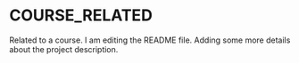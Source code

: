 # COURSE_RELATED
Related to a course.
I am editing the README file. Adding some more details about the project description.
